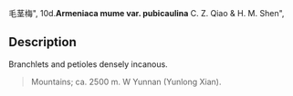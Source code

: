 毛茎梅",
10d.**Armeniaca mume var. pubicaulina** C. Z. Qiao & H. M. Shen",

## Description
Branchlets and petioles densely incanous.

> Mountains; ca. 2500 m. W Yunnan (Yunlong Xian).
